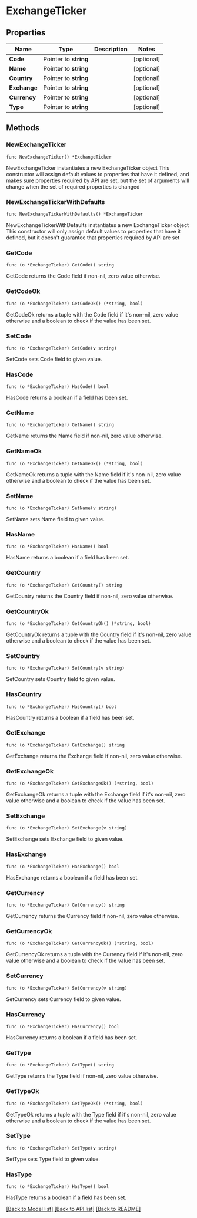 # ExchangeTicker

## Properties

Name | Type | Description | Notes
------------ | ------------- | ------------- | -------------
**Code** | Pointer to **string** |  | [optional] 
**Name** | Pointer to **string** |  | [optional] 
**Country** | Pointer to **string** |  | [optional] 
**Exchange** | Pointer to **string** |  | [optional] 
**Currency** | Pointer to **string** |  | [optional] 
**Type** | Pointer to **string** |  | [optional] 

## Methods

### NewExchangeTicker

`func NewExchangeTicker() *ExchangeTicker`

NewExchangeTicker instantiates a new ExchangeTicker object
This constructor will assign default values to properties that have it defined,
and makes sure properties required by API are set, but the set of arguments
will change when the set of required properties is changed

### NewExchangeTickerWithDefaults

`func NewExchangeTickerWithDefaults() *ExchangeTicker`

NewExchangeTickerWithDefaults instantiates a new ExchangeTicker object
This constructor will only assign default values to properties that have it defined,
but it doesn't guarantee that properties required by API are set

### GetCode

`func (o *ExchangeTicker) GetCode() string`

GetCode returns the Code field if non-nil, zero value otherwise.

### GetCodeOk

`func (o *ExchangeTicker) GetCodeOk() (*string, bool)`

GetCodeOk returns a tuple with the Code field if it's non-nil, zero value otherwise
and a boolean to check if the value has been set.

### SetCode

`func (o *ExchangeTicker) SetCode(v string)`

SetCode sets Code field to given value.

### HasCode

`func (o *ExchangeTicker) HasCode() bool`

HasCode returns a boolean if a field has been set.

### GetName

`func (o *ExchangeTicker) GetName() string`

GetName returns the Name field if non-nil, zero value otherwise.

### GetNameOk

`func (o *ExchangeTicker) GetNameOk() (*string, bool)`

GetNameOk returns a tuple with the Name field if it's non-nil, zero value otherwise
and a boolean to check if the value has been set.

### SetName

`func (o *ExchangeTicker) SetName(v string)`

SetName sets Name field to given value.

### HasName

`func (o *ExchangeTicker) HasName() bool`

HasName returns a boolean if a field has been set.

### GetCountry

`func (o *ExchangeTicker) GetCountry() string`

GetCountry returns the Country field if non-nil, zero value otherwise.

### GetCountryOk

`func (o *ExchangeTicker) GetCountryOk() (*string, bool)`

GetCountryOk returns a tuple with the Country field if it's non-nil, zero value otherwise
and a boolean to check if the value has been set.

### SetCountry

`func (o *ExchangeTicker) SetCountry(v string)`

SetCountry sets Country field to given value.

### HasCountry

`func (o *ExchangeTicker) HasCountry() bool`

HasCountry returns a boolean if a field has been set.

### GetExchange

`func (o *ExchangeTicker) GetExchange() string`

GetExchange returns the Exchange field if non-nil, zero value otherwise.

### GetExchangeOk

`func (o *ExchangeTicker) GetExchangeOk() (*string, bool)`

GetExchangeOk returns a tuple with the Exchange field if it's non-nil, zero value otherwise
and a boolean to check if the value has been set.

### SetExchange

`func (o *ExchangeTicker) SetExchange(v string)`

SetExchange sets Exchange field to given value.

### HasExchange

`func (o *ExchangeTicker) HasExchange() bool`

HasExchange returns a boolean if a field has been set.

### GetCurrency

`func (o *ExchangeTicker) GetCurrency() string`

GetCurrency returns the Currency field if non-nil, zero value otherwise.

### GetCurrencyOk

`func (o *ExchangeTicker) GetCurrencyOk() (*string, bool)`

GetCurrencyOk returns a tuple with the Currency field if it's non-nil, zero value otherwise
and a boolean to check if the value has been set.

### SetCurrency

`func (o *ExchangeTicker) SetCurrency(v string)`

SetCurrency sets Currency field to given value.

### HasCurrency

`func (o *ExchangeTicker) HasCurrency() bool`

HasCurrency returns a boolean if a field has been set.

### GetType

`func (o *ExchangeTicker) GetType() string`

GetType returns the Type field if non-nil, zero value otherwise.

### GetTypeOk

`func (o *ExchangeTicker) GetTypeOk() (*string, bool)`

GetTypeOk returns a tuple with the Type field if it's non-nil, zero value otherwise
and a boolean to check if the value has been set.

### SetType

`func (o *ExchangeTicker) SetType(v string)`

SetType sets Type field to given value.

### HasType

`func (o *ExchangeTicker) HasType() bool`

HasType returns a boolean if a field has been set.


[[Back to Model list]](../README.md#documentation-for-models) [[Back to API list]](../README.md#documentation-for-api-endpoints) [[Back to README]](../README.md)


